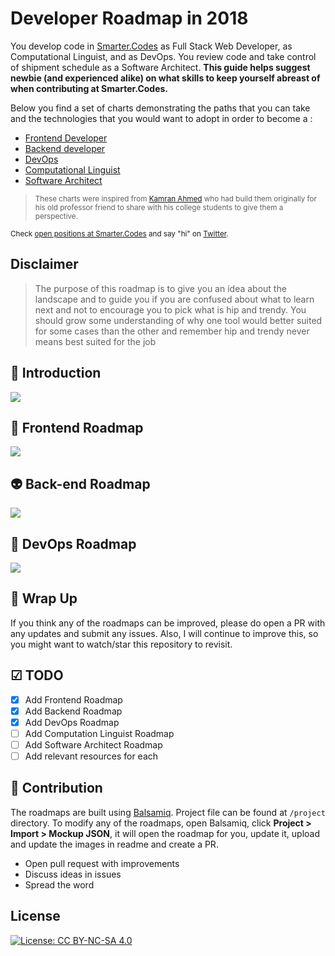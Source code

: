 # Developer Roadmap in 2018
You develop code in [Smarter.Codes](https://smarter.codes/) as Full Stack Web Developer, as Computational Linguist, and as DevOps. You review code and take control of shipment schedule as a Software Architect. **This guide helps suggest newbie (and experienced alike) on what skills to keep yourself abreast of when contributing at Smarter.Codes.**

Below you find a set of charts demonstrating the paths that you can take and the technologies that you would want to adopt in order to become a :
* [Frontend Developer](#-frontend-roadmap)
* [Backend developer](#-backend-roadmap)
* [DevOps](#-devops-roadmap)
* [Computational Linguist](#-computational-linguist-roadmap)
* [Software Architect](#-software-architect-roadmap)

> <sub>These charts were inspired from [Kamran Ahmed](https://github.com/kamranahmedse/developer-roadmap) who had build them originally for his old professor friend to share with his college students to give them a perspective.</sub>

<sub>Check [open positions at Smarter.Codes](https://angel.co/smarter-codes/jobs) and say "hi" on [Twitter](https://twitter.com/tusharsb).</sub>

## Disclaimer
> The purpose of this roadmap is to give you an idea about the landscape and to guide you if you are confused about what to learn next and not to encourage you to pick what is hip and trendy. You should grow some understanding of why one tool would better suited for some cases than the other and remember hip and trendy never means best suited for the job

## 🚀 Introduction

![](https://i.imgur.com/OZUOUtI.png)

## 🎨 Frontend Roadmap

![](./images/frontend-v2.png)

## 👽 Back-end Roadmap

![](./images/backend.png)

## 👷 DevOps Roadmap

![](./images/devops.png)

## 🚦 Wrap Up

If you think any of the roadmaps can be improved, please do open a PR with any updates and submit any issues. Also, I will continue to improve this, so you might want to watch/star this repository to revisit.

## ☑ TODO

- [X] Add Frontend Roadmap
- [X] Add Backend Roadmap
- [X] Add DevOps Roadmap
- [ ] Add Computation Linguist Roadmap
- [ ] Add Software Architect Roadmap
- [ ] Add relevant resources for each

## 👬 Contribution

The roadmaps are built using [Balsamiq](https://balsamiq.com/products/mockups/). Project file can be found at `/project` directory. To modify any of the roadmaps, open Balsamiq, click **Project > Import > Mockup JSON**, it will open the roadmap for you, update it, upload and update the images in readme and create a PR.		

- Open pull request with improvements
- Discuss ideas in issues
- Spread the word

## License

[![License: CC BY-NC-SA 4.0](https://img.shields.io/badge/License-CC%20BY--NC--SA%204.0-lightgrey.svg)](https://creativecommons.org/licenses/by-nc-sa/4.0/)
